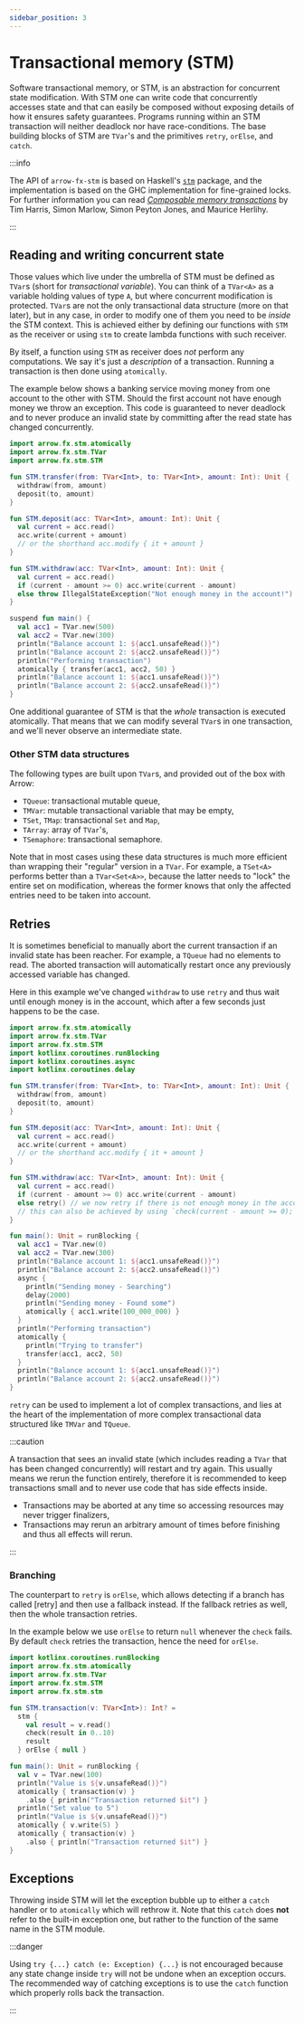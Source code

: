 ```yaml
---
sidebar_position: 3
---
```


# Transactional memory (STM)

Software transactional memory, or STM, is an abstraction for concurrent state modification.
With STM one can write code that concurrently accesses state and that can easily be composed without
 exposing details of how it ensures safety guarantees.
Programs running within an STM transaction will neither deadlock nor have race-conditions.
The base building blocks of STM are `TVar`'s and the primitives `retry`, `orElse`, and `catch`.

:::info

The API of `arrow-fx-stm` is based on Haskell's [`stm`](https://hackage.haskell.org/package/stm) package, and the implementation is based on the GHC implementation for fine-grained locks.
For further information you can read [_Composable memory transactions_](https://www.microsoft.com/en-us/research/publication/composable-memory-transactions/) by Tim Harris, Simon Marlow, Simon Peyton Jones, and Maurice Herlihy.

:::

## Reading and writing concurrent state

Those values which live under the umbrella of STM must be defined as `TVar`s
(short for _transactional variable_).
You can think of a `TVar<A>` as a variable holding values of type `A`, but where
concurrent modification is protected.
`TVar`s are not the only transactional data structure (more on that later),
but in any case, in order to modify one of them you need to be _inside_ the
STM context. This is achieved either by defining our
functions with `STM` as the receiver or using `stm` to create lambda functions
with such receiver.

By itself, a function using `STM` as receiver does _not_ perform any computations.
We say it's just a _description_ of a transaction. Running a transaction is then
done using `atomically`.

The example below shows a banking service moving money from one account to the other with STM.
Should the first account not have enough money we throw an exception. This code is guaranteed to never deadlock and to never
produce an invalid state by committing after the read state has changed concurrently.

```kotlin
import arrow.fx.stm.atomically
import arrow.fx.stm.TVar
import arrow.fx.stm.STM

fun STM.transfer(from: TVar<Int>, to: TVar<Int>, amount: Int): Unit {
  withdraw(from, amount)
  deposit(to, amount)
}

fun STM.deposit(acc: TVar<Int>, amount: Int): Unit {
  val current = acc.read()
  acc.write(current + amount)
  // or the shorthand acc.modify { it + amount }
}

fun STM.withdraw(acc: TVar<Int>, amount: Int): Unit {
  val current = acc.read()
  if (current - amount >= 0) acc.write(current - amount)
  else throw IllegalStateException("Not enough money in the account!")
}

suspend fun main() {
  val acc1 = TVar.new(500)
  val acc2 = TVar.new(300)
  println("Balance account 1: ${acc1.unsafeRead()}")
  println("Balance account 2: ${acc2.unsafeRead()}")
  println("Performing transaction")
  atomically { transfer(acc1, acc2, 50) }
  println("Balance account 1: ${acc1.unsafeRead()}")
  println("Balance account 2: ${acc2.unsafeRead()}")
}
```

One additional guarantee of STM is that the _whole_ transaction is executed
atomically. That means that we can modify several `TVar`s in one transaction,
and we'll never observe an intermediate state.

### Other STM data structures

The following types are built upon `TVar`s, and provided out of the box with Arrow:

- `TQueue`: transactional mutable queue,
- `TMVar`: mutable transactional variable that may be empty,
- `TSet`, `TMap`: transactional `Set` and `Map`,
- `TArray`: array of `TVar`'s,
- `TSemaphore`: transactional semaphore.

Note that in most cases using these data structures is much more efficient than
wrapping their "regular" version in a `TVar`. For example, a `TSet<A>` performs
better than a `TVar<Set<A>>`, because the latter needs to "lock" the entire set
on modification, whereas the former knows that only the affected entries need
to be taken into account.

## Retries

It is sometimes beneficial to manually abort the current transaction if an 
invalid state has been reacher. For example, a `TQueue` had no elements to read.
The aborted transaction will automatically restart once any previously accessed
variable has changed.

Here in this example we've changed `withdraw` to use `retry` and thus wait until
enough money is in the account, which after a few seconds just happens to be the case.

```kotlin
import arrow.fx.stm.atomically
import arrow.fx.stm.TVar
import arrow.fx.stm.STM
import kotlinx.coroutines.runBlocking
import kotlinx.coroutines.async
import kotlinx.coroutines.delay

fun STM.transfer(from: TVar<Int>, to: TVar<Int>, amount: Int): Unit {
  withdraw(from, amount)
  deposit(to, amount)
}

fun STM.deposit(acc: TVar<Int>, amount: Int): Unit {
  val current = acc.read()
  acc.write(current + amount)
  // or the shorthand acc.modify { it + amount }
}

fun STM.withdraw(acc: TVar<Int>, amount: Int): Unit {
  val current = acc.read()
  if (current - amount >= 0) acc.write(current - amount)
  else retry() // we now retry if there is not enough money in the account
  // this can also be achieved by using `check(current - amount >= 0); acc.write(it + amount)`
}

fun main(): Unit = runBlocking {
  val acc1 = TVar.new(0)
  val acc2 = TVar.new(300)
  println("Balance account 1: ${acc1.unsafeRead()}")
  println("Balance account 2: ${acc2.unsafeRead()}")
  async {
    println("Sending money - Searching")
    delay(2000)
    println("Sending money - Found some")
    atomically { acc1.write(100_000_000) }
  }
  println("Performing transaction")
  atomically {
    println("Trying to transfer")
    transfer(acc1, acc2, 50)
  }
  println("Balance account 1: ${acc1.unsafeRead()}")
  println("Balance account 2: ${acc2.unsafeRead()}")
}
```

`retry` can be used to implement a lot of complex transactions,
and lies at the heart of the implementation of more complex transactional
data structured like `TMVar` and `TQueue`.

:::caution

A transaction that sees an invalid state (which includes reading a `TVar` that has been changed concurrently) will restart and try again.
This usually means we rerun the function entirely, therefore it is recommended to keep transactions small and to never use code that
has side effects inside. 

- Transactions may be aborted at any time so accessing resources may never trigger finalizers,
- Transactions may rerun an arbitrary amount of times before finishing and thus all effects will rerun.

:::

###  Branching

The counterpart to `retry` is `orElse`, which allows detecting if a branch 
has called [retry] and then use a fallback instead. If the fallback retries as 
well, then the whole transaction retries.

In the example below we use `orElse` to return `null` whenever the `check`
fails. By default `check` retries the transaction, hence the need for `orElse`.

```kotlin
import kotlinx.coroutines.runBlocking
import arrow.fx.stm.atomically
import arrow.fx.stm.TVar
import arrow.fx.stm.STM
import arrow.fx.stm.stm

fun STM.transaction(v: TVar<Int>): Int? =
  stm {
    val result = v.read()
    check(result in 0..10)
    result
  } orElse { null }

fun main(): Unit = runBlocking {
  val v = TVar.new(100)
  println("Value is ${v.unsafeRead()}")
  atomically { transaction(v) }
    .also { println("Transaction returned $it") }
  println("Set value to 5")
  println("Value is ${v.unsafeRead()}")
  atomically { v.write(5) }
  atomically { transaction(v) }
    .also { println("Transaction returned $it") }
}
```

## Exceptions

Throwing inside STM will let the exception bubble up to either a `catch` handler
or to `atomically` which will rethrow it. Note that this `catch` does **not** refer
to the built-in exception one, but rather to the function of the same name in
the STM module.

:::danger

Using `try {...} catch (e: Exception) {...}` is not encouraged because any state change inside `try` will not be undone when
an exception occurs. The recommended way of catching exceptions is to use the `catch` function which properly rolls back the transaction.

:::
